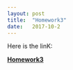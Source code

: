 ```yaml
---
layout: post
title:  "Homework3"
date:   2017-10-2
---
```


Here is the linK:

[**Homework3**](https://w112358.github.io/class3_HW3)
